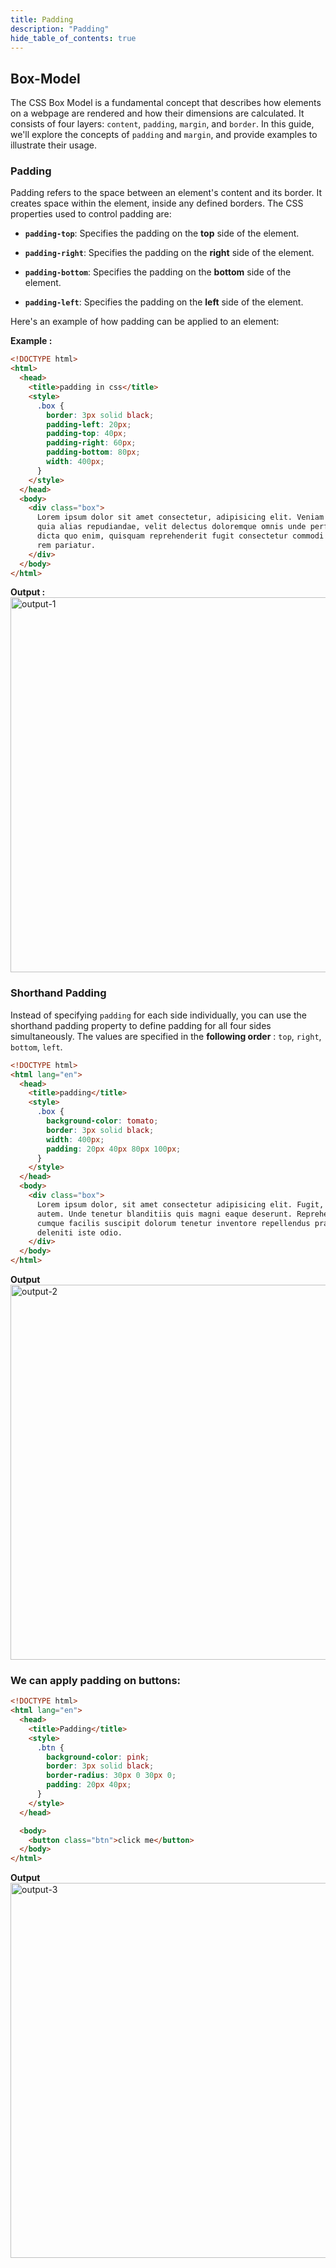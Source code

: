 ```yaml
---
title: Padding
description: "Padding"
hide_table_of_contents: true
---
```


## Box-Model

The CSS Box Model is a fundamental concept that describes how elements on a webpage are rendered and how their dimensions are calculated. It consists of four layers: `content`, `padding`, `margin`, and `border`. In this guide, we'll explore the concepts of `padding` and `margin`, and provide examples to illustrate their usage.

### Padding

Padding refers to the space between an element's content and its border. It creates space within the element, inside any defined borders. The CSS properties used to control padding are:

- **`padding-top`**: Specifies the padding on the **top** side of the element.

- **`padding-right`**: Specifies the padding on the **right** side of the element.

- **`padding-bottom`**: Specifies the padding on the **bottom** side of the element.

- **`padding-left`**: Specifies the padding on the **left** side of the element.

Here's an example of how padding can be applied to an element:

**Example :**

```html showLineNumbers=true
<!DOCTYPE html>
<html>
  <head>
    <title>padding in css</title>
    <style>
      .box {
        border: 3px solid black;
        padding-left: 20px;
        padding-top: 40px;
        padding-right: 60px;
        padding-bottom: 80px;
        width: 400px;
      }
    </style>
  </head>
  <body>
    <div class="box">
      Lorem ipsum dolor sit amet consectetur, adipisicing elit. Veniam impedit,
      quia alias repudiandae, velit delectus doloremque omnis unde perferendis
      dicta quo enim, quisquam reprehenderit fugit consectetur commodi corporis
      rem pariatur.
    </div>
  </body>
</html>
```

**Output :**
<img src="/css/04/output-1.png" alt="output-1" width="600px"/>

### Shorthand Padding

Instead of specifying `padding` for each side individually, you can use the shorthand padding property to define padding for all four sides simultaneously. The values are specified in the **following order** : `top`, `right`, `bottom`, `left`.

```html showLineNumbers=true
<!DOCTYPE html>
<html lang="en">
  <head>
    <title>padding</title>
    <style>
      .box {
        background-color: tomato;
        border: 3px solid black;
        width: 400px;
        padding: 20px 40px 80px 100px;
      }
    </style>
  </head>
  <body>
    <div class="box">
      Lorem ipsum dolor, sit amet consectetur adipisicing elit. Fugit, aliquam
      autem. Unde tenetur blanditiis quis magni eaque deserunt. Reprehenderit
      cumque facilis suscipit dolorum tenetur inventore repellendus praesentium
      deleniti iste odio.
    </div>
  </body>
</html>
```

**Output**
<img src="/css/04/output-2.png" alt="output-2" width="600px"/>

### We can apply padding on buttons:

```html showLineNumbers=true
<!DOCTYPE html>
<html lang="en">
  <head>
    <title>Padding</title>
    <style>
      .btn {
        background-color: pink;
        border: 3px solid black;
        border-radius: 30px 0 30px 0;
        padding: 20px 40px;
      }
    </style>
  </head>

  <body>
    <button class="btn">click me</button>
  </body>
</html>
```

**Output**
<img src="/css/04/output-3.png" alt="output-3" width="600px"/>
